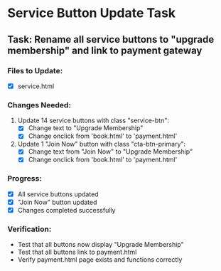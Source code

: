 # Service Button Update Task

## Task: Rename all service buttons to "upgrade membership" and link to payment gateway

### Files to Update:
- [x] service.html

### Changes Needed:
1. Update 14 service buttons with class "service-btn":
   - [x] Change text to "Upgrade Membership"
   - [x] Change onclick from 'book.html' to 'payment.html'

2. Update 1 "Join Now" button with class "cta-btn-primary":
   - [x] Change text from "Join Now" to "Upgrade Membership"
   - [x] Change onclick from 'book.html' to 'payment.html'

### Progress:
- [x] All service buttons updated
- [x] "Join Now" button updated
- [x] Changes completed successfully

### Verification:
- Test that all buttons now display "Upgrade Membership"
- Test that all buttons link to payment.html
- Verify payment.html page exists and functions correctly
